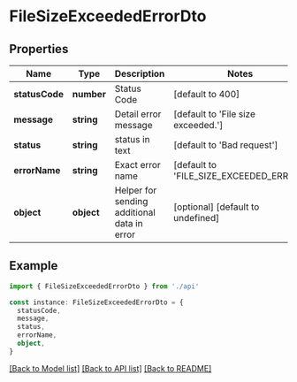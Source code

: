 # FileSizeExceededErrorDto

## Properties

| Name           | Type       | Description                                 | Notes                                   |
| -------------- | ---------- | ------------------------------------------- | --------------------------------------- |
| **statusCode** | **number** | Status Code                                 | [default to 400]                        |
| **message**    | **string** | Detail error message                        | [default to 'File size exceeded.']      |
| **status**     | **string** | status in text                              | [default to 'Bad request']              |
| **errorName**  | **string** | Exact error name                            | [default to 'FILE_SIZE_EXCEEDED_ERROR'] |
| **object**     | **object** | Helper for sending additional data in error | [optional] [default to undefined]       |

## Example

```typescript
import { FileSizeExceededErrorDto } from './api'

const instance: FileSizeExceededErrorDto = {
  statusCode,
  message,
  status,
  errorName,
  object,
}
```

[[Back to Model list]](../README.md#documentation-for-models) [[Back to API list]](../README.md#documentation-for-api-endpoints) [[Back to README]](../README.md)
